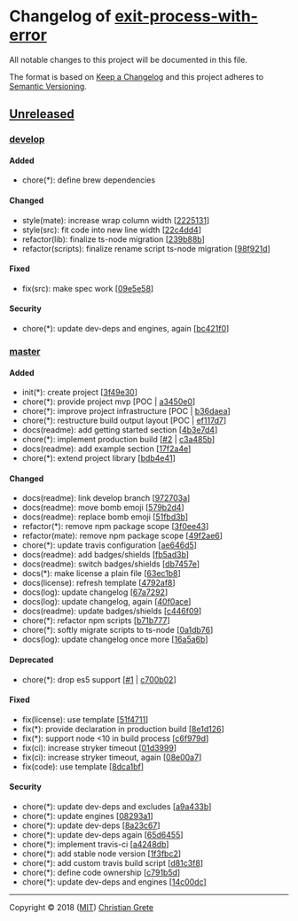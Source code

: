 # Changelog of [exit-process-with-error][repository-github-url]

All notable changes to this project will be documented in this file.

The format is based on [Keep a Changelog][keep-a-changelog-spec-url] and this project adheres to [Semantic Versioning][semantic-versioning-spec-url].

## [Unreleased]

### [develop]
#### Added
- chore(*): define brew dependencies
#### Changed
- style(mate): increase wrap column width [[2225131]]
- style(src): fit code into new line width [[22c4dd4]]
- refactor(lib): finalize ts-node migration [[239b88b]]
- refactor(scripts): finalize rename script ts-node migration [[98f921d]]
#### Fixed
- fix(src): make spec work [[09e5e58]]
#### Security
- chore(*): update dev-deps and engines, again [[bc421f0]]

### [master]
#### Added
- init(*): create project [[3f49e30]]
- chore(*): provide project mvp [POC | [a3450e0]]
- chore(*): improve project infrastructure [POC | [b36daea]]
- chore(*): restructure build output layout [POC | [ef117d7]]
- docs(readme): add getting started section [[4b3e7d4]]
- chore(*): implement production build [[#2] | [c3a485b]]
- docs(readme): add example section [[17f2a4e]]
- chore(*): extend project library [[bdb4e41]]
#### Changed
- docs(readme): link develop branch [[972703a]]
- docs(readme): move bomb emoji [[579b2d4]]
- docs(readme): replace bomb emoji [[51fbd3b]]
- refactor(*): remove npm package scope [[3f0ee43]]
- refactor(mate): remove npm package scope [[49f2ae6]]
- chore(*): update travis configuration [[ae646d5]]
- docs(readme): add badges/shields [[fb5ad3b]]
- docs(readme): switch badges/shields [[db7457e]]
- docs(*): make license a plain file [[63ec1b8]]
- docs(license): refresh template [[4792af8]]
- docs(log): update changelog [[67a7292]]
- docs(log): update changelog, again [[40f0ace]]
- docs(readme): update badges/shields [[c446f09]]
- chore(*): refactor npm scripts [[b71b777]]
- chore(*): softly migrate scripts to ts-node [[0a1db76]]
- docs(log): update changelog once more [[16a5a6b]]
#### Deprecated
- chore(*): drop es5 support [[#1] | [c700b02]]
#### Fixed
- fix(license): use template [[51f4711]]
- fix(*): provide declaration in production build [[8e1d126]]
- fix(*): support node <10 in build process [[c6f979d]]
- fix(ci): increase stryker timeout [[01d3999]]
- fix(ci): increase stryker timeout, again [[08e00a7]]
- fix(code): use template [[8dca1bf]]
#### Security
- chore(*): update dev-deps and excludes [[a9a433b]]
- chore(*): update engines [[08293a1]]
- chore(*): update dev-deps [[8a23c67]]
- chore(*): update dev-deps again [[65d6455]]
- chore(*): implement travis-ci [[a4248db]]
- chore(*): add stable node version [[1f3fbc2]]
- chore(*): add custom travis build script [[d81c3f8]]
- chore(*): define code ownership [[c791b5d]]
- chore(*): update dev-deps and engines [[14c00dc]]

[Unreleased]: https://github.com/ChristianGrete/exit-process-with-error/compare/3f49e305b5453ac6707f81ecde2103bf93e2d2f4...develop
[bc421f0]: https://github.com/ChristianGrete/exit-process-with-error/commit/bc421f0b3e4c43fbee8f69d254a3e98ff08123c3
[98f921d]: https://github.com/ChristianGrete/exit-process-with-error/commit/98f921d480112ca132331319b00755072cbb4dae
[09e5e58]: https://github.com/ChristianGrete/exit-process-with-error/commit/09e5e589ae78da8f559dd0c88b3e0474d0ba5299
[239b88b]: https://github.com/ChristianGrete/exit-process-with-error/commit/239b88b0f5a22d39bd03115e5fa3145210a7171a
[22c4dd4]: https://github.com/ChristianGrete/exit-process-with-error/commit/22c4dd442dfea4b4b6eb23130e3cdd19be6257b5
[2225131]: https://github.com/ChristianGrete/exit-process-with-error/commit/2225131e8c5ae22a875b0eba56eba39e421cc0f7
[16a5a6b]: https://github.com/ChristianGrete/exit-process-with-error/commit/16a5a6bd75e02240c35eff0396ca4b96e7635e65
[0a1db76]: https://github.com/ChristianGrete/exit-process-with-error/commit/0a1db76033640a599f29d312207cdae3b8089744
[14c00dc]: https://github.com/ChristianGrete/exit-process-with-error/commit/14c00dca171260bbce142be1760e6502594bde08
[b71b777]: https://github.com/ChristianGrete/exit-process-with-error/commit/b71b777aabfd587adeadab1c5e2c3d177a6f9207
[bdb4e41]: https://github.com/ChristianGrete/exit-process-with-error/commit/bdb4e41716da2f818686757d72f5fb7015d9e6ee
[c446f09]: https://github.com/ChristianGrete/exit-process-with-error/commit/c446f09d864b28c45085fa9fd7129f861913bf1b
[40f0ace]: https://github.com/ChristianGrete/exit-process-with-error/commit/40f0acebc2b283627329ecafa2f167ba3dda4f31
[8dca1bf]: https://github.com/ChristianGrete/exit-process-with-error/commit/8dca1bfd57cd136333089efc67563dbfc00dd985
[c791b5d]: https://github.com/ChristianGrete/exit-process-with-error/commit/c791b5d2f73a7efdbdfee066b7f5fc53cc80f337
[67a7292]: https://github.com/ChristianGrete/exit-process-with-error/commit/67a7292886bee9b69cc2a41b5be8e5ef90f8e804
[17f2a4e]: https://github.com/ChristianGrete/exit-process-with-error/commit/17f2a4e644443bd69fe26d0faf4036fcdaccf0a8
[4792af8]: https://github.com/ChristianGrete/exit-process-with-error/commit/4792af8d99686c7d266af91c084f43968910d66c
[63ec1b8]: https://github.com/ChristianGrete/exit-process-with-error/commit/63ec1b8da331f30fad34e49fc77387897e9d69de
[db7457e]: https://github.com/ChristianGrete/exit-process-with-error/commit/db7457ed61e072473c43976a45c4dcbac63f54f3
[fb5ad3b]: https://github.com/ChristianGrete/exit-process-with-error/commit/fb5ad3b1ba7200338d614232ed7ce8f291eee4b9
[08e00a7]: https://github.com/ChristianGrete/exit-process-with-error/commit/08e00a78b19166c289705343dc64517f813cee23
[01d3999]: https://github.com/ChristianGrete/exit-process-with-error/commit/01d3999be448a676bf097cf9c5d2d5182cfddbdd
[ae646d5]: https://github.com/ChristianGrete/exit-process-with-error/commit/ae646d55ceec1a82cde4853a61f1054e3f3a6042
[c6f979d]: https://github.com/ChristianGrete/exit-process-with-error/commit/c6f979d022d81fd9ac0e8001fb38f33f5cf90171
[d81c3f8]: https://github.com/ChristianGrete/exit-process-with-error/commit/d81c3f8cb939fc9f1e8077642812f8efbe2b389e
[1f3fbc2]: https://github.com/ChristianGrete/exit-process-with-error/commit/1f3fbc2c58c5d4d671583e4aad0e35f252d745bc
[a4248db]: https://github.com/ChristianGrete/exit-process-with-error/commit/a4248dbd67771e541a2631679f94c4bc896a63e5
[8e1d126]: https://github.com/ChristianGrete/exit-process-with-error/commit/8e1d12609b36c4619f1cff14076fa24562284b33
[c3a485b]: https://github.com/ChristianGrete/exit-process-with-error/commit/c3a485ba40cf52ba987e69899531c2567ff365f9
[#2]: https://github.com/ChristianGrete/exit-process-with-error/issues/2
[65d6455]: https://github.com/ChristianGrete/exit-process-with-error/commit/65d6455df3357f86c14e6d871be3c0d82f1232f6
[49f2ae6]: https://github.com/ChristianGrete/exit-process-with-error/commit/49f2ae62a78dbbb4286ce0cb7a1cd7cf70d80bdf
[3f0ee43]: https://github.com/ChristianGrete/exit-process-with-error/commit/3f0ee437f130aa7b3a40e7954693a166fea67f6d
[51fbd3b]: https://github.com/ChristianGrete/exit-process-with-error/commit/51fbd3b621bb29093c16d25a1407bf01e51f7796
[8a23c67]: https://github.com/ChristianGrete/exit-process-with-error/commit/8a23c67777693109c99ff882fc81de9f738dd9b6
[08293a1]: https://github.com/ChristianGrete/exit-process-with-error/commit/08293a1f2d8dd8cdf5c2f4c81ed5fe3c0f2dd15a
[579b2d4]: https://github.com/ChristianGrete/exit-process-with-error/commit/579b2d4b083624f447241faf4efcf20fab417b07
[4b3e7d4]: https://github.com/ChristianGrete/exit-process-with-error/commit/4b3e7d49666ccbf9df8f58b58d61f24683e63938
[ef117d7]: https://github.com/ChristianGrete/exit-process-with-error/commit/ef117d76560dbe58f1786678e02a392315377c10
[a9a433b]: https://github.com/ChristianGrete/exit-process-with-error/commit/a9a433b963a926281a898e607c64513e3155a4b8
[b36daea]: https://github.com/ChristianGrete/exit-process-with-error/commit/b36daeaae7da6b68e414fc02239c3ec4c81a85ce
[c700b02]: https://github.com/ChristianGrete/exit-process-with-error/commit/c700b029741dcbdd46440ac5cbabf3ee3d0441b0
[#1]: https://github.com/ChristianGrete/exit-process-with-error/issues/1
[a3450e0]: https://github.com/ChristianGrete/exit-process-with-error/commit/a3450e04468fe2a3977e3baa77d177a55409761a
[51f4711]: https://github.com/ChristianGrete/exit-process-with-error/commit/51f4711e0f622b41158fc3c054ce93ec945fa806
[972703a]: https://github.com/ChristianGrete/exit-process-with-error/commit/972703aa8e219b87f38585cbf9631f0c43fd643c
[3f49e30]: https://github.com/ChristianGrete/exit-process-with-error/commit/3f49e305b5453ac6707f81ecde2103bf93e2d2f4
[develop]: https://github.com/ChristianGrete/exit-process-with-error/compare/master...develop
[master]: https://github.com/ChristianGrete/exit-process-with-error/compare/3f49e305b5453ac6707f81ecde2103bf93e2d2f4...master

---

Copyright © 2018 ([MIT][repository-license-url]) [Christian Grete][repository-owner-url]

[keep-a-changelog-spec-url]: https://keepachangelog.com/en/1.0.0/
[repository-github-url]: https://github.com/ChristianGrete/exit-process-with-error
[repository-license-url]: LICENSE
[repository-owner-url]: https://christiangrete.com
[semantic-versioning-spec-url]: https://semver.org/spec/v2.0.0.html